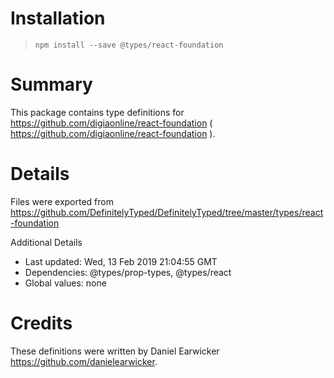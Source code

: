 # Installation
> `npm install --save @types/react-foundation`

# Summary
This package contains type definitions for https://github.com/digiaonline/react-foundation ( https://github.com/digiaonline/react-foundation ).

# Details
Files were exported from https://github.com/DefinitelyTyped/DefinitelyTyped/tree/master/types/react-foundation

Additional Details
 * Last updated: Wed, 13 Feb 2019 21:04:55 GMT
 * Dependencies: @types/prop-types, @types/react
 * Global values: none

# Credits
These definitions were written by Daniel Earwicker <https://github.com/danielearwicker>.
